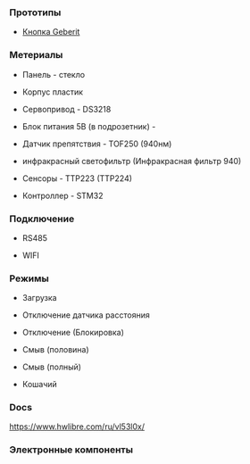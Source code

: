 ### Прототипы

- [Кнопка Geberit](https://www.youtube.com/watch?v=zSG5Q5tZqqI)

### Метериалы

- Панель - стекло

- Корпус пластик

- Сервопривод - DS3218

- Блок питания 5В (в подрозетник) -

- Датчик препятствия - TOF250 (940нм)

- инфракрасный светофильтр (Инфракрасная фильтр 940)

- Сенсоры - TTP223 (TTP224)

- Контроллер - STM32

### Подключение

- RS485

- WIFI

### Режимы

- Загрузка

- Отключение датчика расстояния

- Отключение (Блокировка)

- Смыв (половина)

- Смыв (полный)

- Кошачий

### Docs

https://www.hwlibre.com/ru/vl53l0x/


### Электронные компоненты
